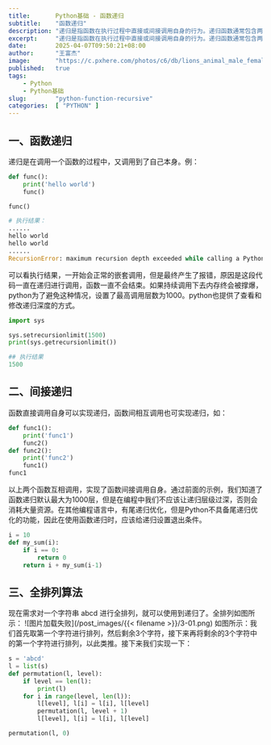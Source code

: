 ```yaml
---
title:       Python基础 - 函数递归
subtitle:    "函数递归"
description: "递归是指函数在执行过程中直接或间接调用自身的行为。递归函数通常包含两个关键部分：基准条件（Base Case）：递归终止的条件，递归条件（Recursive Case）：函数调用自身的条件。本文我们将介绍递归并使用递归实现一个全排列算法。"
excerpt:     "递归是指函数在执行过程中直接或间接调用自身的行为。递归函数通常包含两个关键部分：基准条件（Base Case）：递归终止的条件，递归条件（Recursive Case）：函数调用自身的条件。本文我们将介绍递归并使用递归实现一个全排列算法。"
date:        2025-04-07T09:50:21+08:00
author:      "王富杰"
image:       "https://c.pxhere.com/photos/c6/db/lions_animal_male_female_lions_ready_to_pounce_carnivore_feline_lioness-1120474.jpg!d"
published:   true
tags:
    - Python
    - Python基础
slug:        "python-function-recursive"
categories:  [ "PYTHON" ]
---
```


## 一、函数递归
递归是在调用一个函数的过程中，又调用到了自己本身。例：
```python
def func():
    print('hello world')
    func()

func()

# 执行结果：
......
hello world
hello world
......
RecursionError: maximum recursion depth exceeded while calling a Python object
```
可以看执行结果，一开始会正常的嵌套调用，但是最终产生了报错，原因是这段代码一直在递归进行调用，函数一直不会结束。如果持续调用下去内存终会被撑爆，python为了避免这种情况，设置了最高调用层数为1000。python也提供了查看和修改递归深度的方式。
```python
import sys

sys.setrecursionlimit(1500)
print(sys.getrecursionlimit())

## 执行结果
1500
```

## 二、间接递归
函数直接调用自身可以实现递归，函数间相互调用也可实现递归，如：
```python
def func1():
    print('func1')
    func2()
def func2():
    print('func2')
    func1()
func1
```
以上两个函数互相调用，实现了函数间接调用自身。通过前面的示例，我们知道了函数递归默认最大为1000层，但是在编程中我们不应该让递归层级过深，否则会消耗大量资源。在其他编程语言中，有尾递归优化，但是Python不具备尾递归优化的功能，因此在使用函数递归时，应该给递归设置退出条件。
```python
i = 10
def my_sum(i):
    if i == 0:
        return 0
    return i + my_sum(i-1)
```

## 三、全排列算法
现在需求对一个字符串 abcd 进行全排列，就可以使用到递归了。全排列如图所示：
![图片加载失败](/post_images/{{< filename >}}/3-01.png)
如图所示：我们首先取第一个字符进行排列，然后剩余3个字符，接下来再将剩余的3个字符中的第一个字符进行排列，以此类推。接下来我们实现一下：
```python
s = 'abcd'
l = list(s)
def permutation(l, level):
    if level == len(l):
        print(l)
    for i in range(level, len(l)):
        l[level], l[i] = l[i], l[level]
        permutation(l, level + 1)
        l[level], l[i] = l[i], l[level]

permutation(l, 0)
```